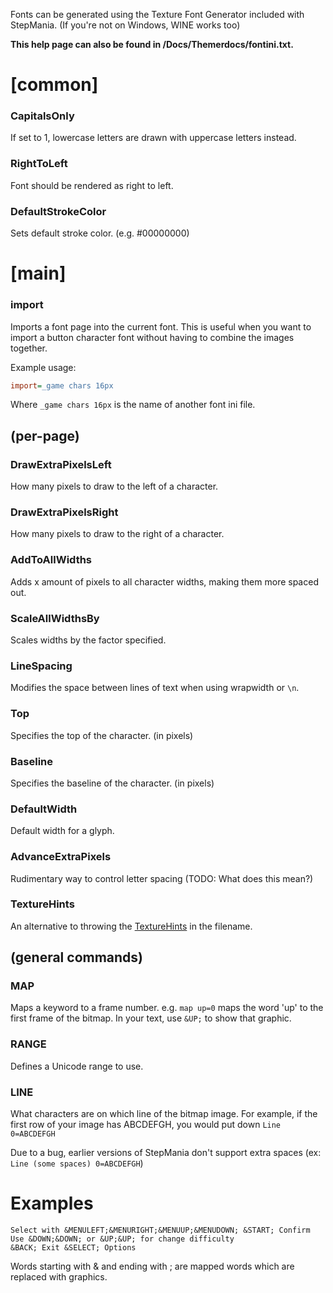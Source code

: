 Fonts can be generated using the Texture Font Generator included with StepMania. (If you're not on Windows, WINE works too)

**This help page can also be found in /Docs/Themerdocs/fontini.txt.**

# [common]
### CapitalsOnly
If set to 1, lowercase letters are drawn with uppercase letters instead.
### RightToLeft
Font should be rendered as right to left.
### DefaultStrokeColor
Sets default stroke color. (e.g. #00000000)

# [main]
### import
Imports a font page into the current font. This is useful when you want to import a button character font without having to combine the images together.

Example usage:
```ini
import=_game chars 16px
```
Where `_game chars 16px` is the name of another font ini file.


## (per-page)
### DrawExtraPixelsLeft
How many pixels to draw to the left of a character.
### DrawExtraPixelsRight
How many pixels to draw to the right of a character.
### AddToAllWidths
Adds x amount of pixels to all character widths, making them more spaced out.
### ScaleAllWidthsBy
Scales widths by the factor specified.
### LineSpacing
Modifies the space between lines of text when using wrapwidth or `\n`.
### Top
Specifies the top of the character. (in pixels)
### Baseline
Specifies the baseline of the character. (in pixels)
### DefaultWidth
Default width for a glyph.
### AdvanceExtraPixels
Rudimentary way to control letter spacing (TODO: What does this mean?)
### TextureHints
An alternative to throwing the [TextureHints](https://github.com/stepmania/stepmania/wiki/Theming#image-hints) in the filename.

## (general commands)
### MAP
Maps a keyword to a frame number. e.g. `map up=0` maps the word 'up' to the first frame of the bitmap. In your text, use `&UP;` to show that graphic.
### RANGE
Defines a Unicode range to use.
### LINE
What characters are on which line of the bitmap image. For example, if the first row of your image has ABCDEFGH, you would put down `Line 0=ABCDEFGH`

Due to a bug, earlier versions of StepMania don't support extra spaces (ex: `Line (some spaces) 0=ABCDEFGH`)

# Examples
`Select with &MENULEFT;&MENURIGHT;&MENUUP;&MENUDOWN; &START; Confirm`<br>
`Use &DOWN;&DOWN; or &UP;&UP; for change difficulty`<br>
`&BACK; Exit &SELECT; Options`<br>

Words starting with & and ending with ; are mapped words which are replaced with graphics.
